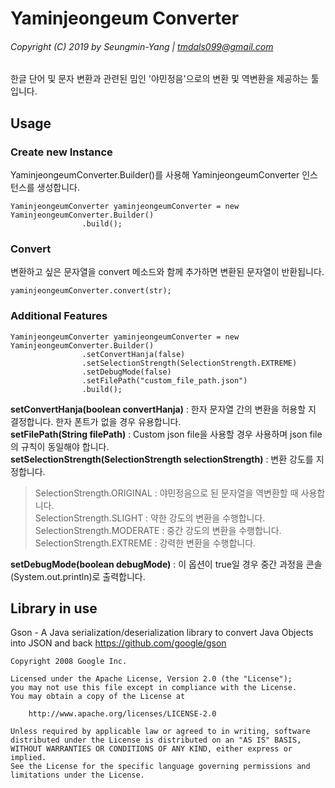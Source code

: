 # Yaminjeongeum Converter
###### Copyright (C) 2019 by Seungmin-Yang | <tmdals099@gmail.com>

한글 단어 및 문자 변환과 관련된 밈인 '야민정음'으로의 변환 및 역변환을 제공하는 툴입니다.

## Usage
### Create new Instance
YaminjeongeumConverter.Builder()를 사용해 YaminjeongeumConverter 인스턴스를 생성합니다.
```
YaminjeongeumConverter yaminjeongeumConverter = new YaminjeongeumConverter.Builder()
                .build();
```
### Convert
변환하고 싶은 문자열을 convert 메소드와 함께 추가하면 변환된 문자열이 반환됩니다.
```
yaminjeongeumConverter.convert(str);
```

### Additional Features
```
YaminjeongeumConverter yaminjeongeumConverter = new YaminjeongeumConverter.Builder()
                .setConvertHanja(false)
                .setSelectionStrength(SelectionStrength.EXTREME)
                .setDebugMode(false)
                .setFilePath("custom_file_path.json")
                .build();
```
**setConvertHanja(boolean convertHanja)** : 한자 문자열 간의 변환을 허용할 지 결정합니다. 한자 폰트가 없을 경우 유용합니다.  
**setFilePath(String filePath)** : Custom json file을 사용할 경우 사용하며 json file의 규칙이 동일해야 합니다.  
**setSelectionStrength(SelectionStrength selectionStrength)** : 변환 강도를 지정합니다.
> SelectionStrength.ORIGINAL : 야민정음으로 된 문자열을 역변환할 때 사용합니다.  
> SelectionStrength.SLIGHT : 약한 강도의 변환을 수행합니다.  
> SelectionStrength.MODERATE : 중간 강도의 변환을 수행합니다.  
> SelectionStrength.EXTREME : 강력한 변환을 수행합니다.  

**setDebugMode(boolean debugMode)** : 이 옵션이 true일 경우 중간 과정을 콘솔(System.out.println)로 출력합니다.  

## Library in use
Gson - A Java serialization/deserialization library to convert Java Objects into JSON and back
<https://github.com/google/gson>
```
Copyright 2008 Google Inc.

Licensed under the Apache License, Version 2.0 (the "License");
you may not use this file except in compliance with the License.
You may obtain a copy of the License at

    http://www.apache.org/licenses/LICENSE-2.0

Unless required by applicable law or agreed to in writing, software
distributed under the License is distributed on an "AS IS" BASIS,
WITHOUT WARRANTIES OR CONDITIONS OF ANY KIND, either express or implied.
See the License for the specific language governing permissions and
limitations under the License.
```

